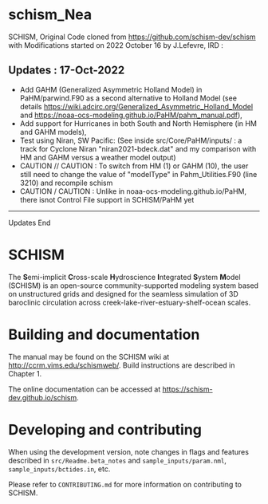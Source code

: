 # schism_Nea

SCHISM, Original Code cloned from https://github.com/schism-dev/schism
with Modifications started on 2022 October 16 by J.Lefevre, IRD :

Updates : 17-Oct-2022
---------------------
- Add GAHM (Generalized Asymmetric Holland Model) in PaHM/parwind.F90 as a second alternative to Holland Model 
 (see details https://wiki.adcirc.org/Generalized_Asymmetric_Holland_Model and https://noaa-ocs-modeling.github.io/PaHM/pahm_manual.pdf),
- Add support for Hurricanes in both South and North Hemisphere (in HM and GAHM models),
- Test using Niran, SW Pacific: (See inside src/Core/PaHM/inputs/ : a track for Cyclone Niran "niran2021-bdeck.dat" and my comparison with HM and GAHM versus a weather model output)
- CAUTION // CAUTION : 
  To switch from HM (1) or GAHM (10), the user still need to change the value of "modelType" in Pahm_Utilities.F90 (line 3210) and recompile schism 
- CAUTION / CAUTION : Unlike in noaa-ocs-modeling.github.io/PaHM, there isnot Control File support in SCHISM/PaHM yet
---------------------
Updates End

# SCHISM

The **S**emi-implicit **C**ross-scale **H**ydroscience **I**ntegrated **S**ystem **M**odel (SCHISM) is an open-source community-supported modeling system based on unstructured grids and designed for the seamless simulation of 3D baroclinic circulation across creek-lake-river-estuary-shelf-ocean scales.

# Building and documentation

The manual may be found on the SCHISM wiki at http://ccrm.vims.edu/schismweb/. Build instructions are described in Chapter 1.

The online documentation can be accessed at https://schism-dev.github.io/schism.

# Developing and contributing

When using the development version, note changes in flags and features described in `src/Readme.beta_notes` and `sample_inputs/param.nml`, `sample_inputs/bctides.in`, etc.

Please refer to `CONTRIBUTING.md` for more information on contributing to SCHISM.
